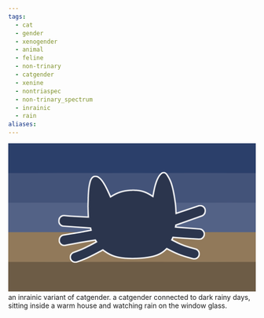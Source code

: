 ```yaml
---
tags:
  - cat
  - gender
  - xenogender
  - animal
  - feline
  - non-trinary
  - catgender
  - xenine
  - nontriaspec
  - non-trinary_spectrum
  - inrainic
  - rain
aliases: 
---
```

![catinrainic.png](../../../../images/catinrainic.png)  
an inrainic variant of catgender. a catgender connected to dark rainy days, sitting inside a warm house and watching rain on the window glass.